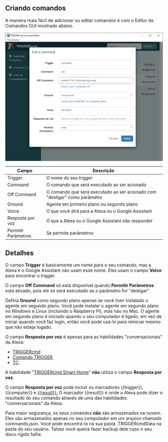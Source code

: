 ## Criando comandos

A maneira mais fácil de adicionar ou editar comandos é com o Editor de Comandos GUI mostrado abaixo.

![Editor GUI](images/gui-editor.png)

| Campo | Descrição |
| --- | ----------- |
| Trigger | O nome do seu trigger |
| Command | O comando que será executado ao ser acionado |
| Off Command | O comando que será executado ao ser acionado com "desligar" como parâmetro |
| Ground | Agente em primeiro plano ou segundo plano |
| Voice | O que você dirá para a Alexa ou o Google Assistant |
| Resposta por voz | O que a Alexa ou o Google Assistant irão responder |
| Permitir Parâmetros | Se permite parâmetros |

## Detalhes

O campo **Trigger** é basicamente um nome para o seu comando, mas a Alexa e o Google Assistant não usam esse nome. Eles usam o campo **Voice** para encontrar o trigger.

O campo **Off Command** só está disponível quando **Permitir Parâmetros** está ativado, pois ele só será executado se o parâmetro for "desligar". 

Defina **Ground** como segundo plano apenas se você tiver instalado o agente em segundo plano. Você pode instalar o agente em segundo plano no Windows e Linux (incluindo o Raspberry Pi), mas não no Mac. O agente em segundo plano é iniciado quando o seu computador é ligado, em vez de iniciar quando você faz login, então você pode usá-lo para reiniciar mesmo que não esteja logado.

O campo **Resposta por voz** é apenas para as habilidades "conversacionais" da Alexa:
* [TRIGGERcmd](https://www.amazon.com/gp/product/B06XFN2TZN)
* [Comando TRIGGER](https://www.amazon.com/gp/product/B074TV61DK) 
* [TC](https://www.amazon.com/gp/product/B0BMGG4SHS).  

A habilidade "[TRIGGERcmd Smart Home](https://www.amazon.com/gp/product/B07P1MMFRP)" **não** utiliza o campo **Resposta por voz.**

O campo **Resposta por voz** pode incluir os marcadores {{trigger}}, {{computer}} e [{{result}}.](https://www.triggercmd.com/forum/topic/422/have-alexa-or-google-assistant-say-the-result-of-a-command) O marcador {{result}} é onde a Alexa pode dizer o resultado do seu comando através de uma das habilidades "conversacionais" da Alexa.

Para maior segurança, os seus comandos **não** são armazenados na nuvem. Eles são armazenados apenas no seu computador em um arquivo chamado commands.json. Você pode encontrá-lo na sua pasta .TRIGGERcmdData na pasta do seu usuário. Talvez você queira fazer backup dele caso o seu disco rígido falhe.  